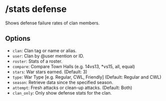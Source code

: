 # /stats defense

Shows defense failure rates of clan members.

## Options

- `clan`: Clan tag or name or alias.
- `user`: Clan by @user mention or ID.
- `roster`: Stats of a roster.
- `compare`: Compare Town Halls (e.g. 14vs13, *vs15, all, equal)
- `stars`: War stars earned. (Default: 3)
- `type`: War Type [e.g. Regular, CWL, Friendly] (Default: Regular and CWL)
- `season`: Retrieve data since the specified season.
- `attempt`: Fresh attacks or clean-up attacks. (Default: Both)
- `clan_only`: Only show defense stats for the clan.

